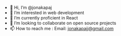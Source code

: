 - 👋 Hi, I’m @jonakapaj
- 👀 I’m interested in web development
- 🌱 I’m currently proficient in React 
- 💞️ I’m looking to collaborate on open source projects
- 📫 How to reach me : Email: jonakapajj@gmail.com

<!---
jonakapaj/jonakapaj is a ✨ special ✨ repository because its `README.md` (this file) appears on your GitHub profile.
You can click the Preview link to take a look at your changes.
--->
